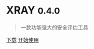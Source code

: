 # XRAY <small>0.4.0</small>

> 一款功能强大的安全评估工具

[下载](https://github.com/chaitin/xray/releases)
[开始使用](#✨-demo)
